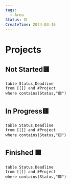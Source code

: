 ```yaml
---
tags:
  - Area
Status: 🟨
CreateTime: 2024-03-16
---
```

# Projects
## Not Started🟥
```dataview
table Status,Deadline
from [[]] and #Project 
where contains(Status,"🟥")
```
## In Progress🟨
```dataview
table Status,Deadline
from [[]] and #Project 
where contains(Status,"🟨")
```
## Finished 🟩
```dataview
table Status,Deadline
from [[]] and #Project 
where contains(Status,"🟩")
```
